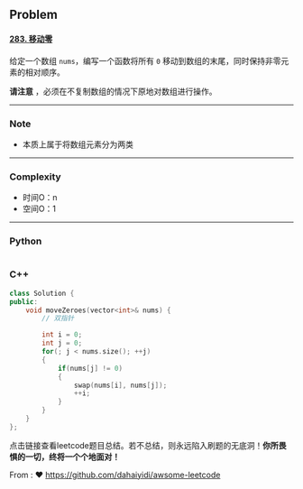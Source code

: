 ## Problem

#### [283. 移动零](https://leetcode.cn/problems/move-zeroes/)

给定一个数组 `nums`，编写一个函数将所有 `0` 移动到数组的末尾，同时保持非零元素的相对顺序。

**请注意** ，必须在不复制数组的情况下原地对数组进行操作。

------

### Note

- 本质上属于将数组元素分为两类

------

### Complexity

- 时间O：n
- 空间O：1

------

### Python

```python

```

### C++

```C++
class Solution {
public:
    void moveZeroes(vector<int>& nums) {
        // 双指针

        int i = 0;
        int j = 0;
        for(; j < nums.size(); ++j)
        {
            if(nums[j] != 0)
            {
                swap(nums[i], nums[j]);
                ++i;
            }
        }
    }
};
```

点击链接查看leetcode题目总结。若不总结，则永远陷入刷题的无底洞！**你所畏惧的一切，终将一个个地面对！**

From : :heart: https://github.com/dahaiyidi/awsome-leetcode
